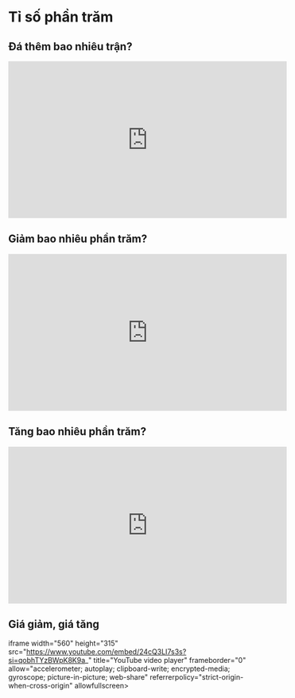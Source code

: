 # Tỉ số phần trăm
## Đá thêm bao nhiêu trận?
<iframe width="560" height="315" src="https://www.youtube.com/embed/bz2c_wGULHg?si=eqg48KI99bo7gfzh" title="YouTube video player" frameborder="0" allow="accelerometer; autoplay; clipboard-write; encrypted-media; gyroscope; picture-in-picture; web-share" referrerpolicy="strict-origin-when-cross-origin" allowfullscreen></iframe>

## Giảm bao nhiêu phần trăm?
<iframe width="560" height="315" src="https://www.youtube.com/embed/zTYkm05Or_0?si=JwMqKeve-q2BaXTp" title="YouTube video player" frameborder="0" allow="accelerometer; autoplay; clipboard-write; encrypted-media; gyroscope; picture-in-picture; web-share" referrerpolicy="strict-origin-when-cross-origin" allowfullscreen></iframe>

## Tăng bao nhiêu phần trăm?
<iframe width="560" height="315" src="https://www.youtube.com/embed/Zb3RmspWwvM?si=9oT9ybwc7FO0ZRh3" title="YouTube video player" frameborder="0" allow="accelerometer; autoplay; clipboard-write; encrypted-media; gyroscope; picture-in-picture; web-share" referrerpolicy="strict-origin-when-cross-origin" allowfullscreen></iframe>

## Giá giảm, giá tăng
iframe width="560" height="315" src="https://www.youtube.com/embed/24cQ3LI7s3s?si=qobhTYzBWpK8K9a_" title="YouTube video player" frameborder="0" allow="accelerometer; autoplay; clipboard-write; encrypted-media; gyroscope; picture-in-picture; web-share" referrerpolicy="strict-origin-when-cross-origin" allowfullscreen></iframe>

